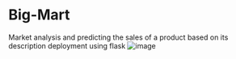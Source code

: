 # Big-Mart
Market analysis and predicting the sales of a product based on its description
deployment using flask
![image](https://github.com/nourhan-waleeed/Big-Mart/assets/83437486/c7c37500-edd3-4022-937a-b80d3e71ca45)

